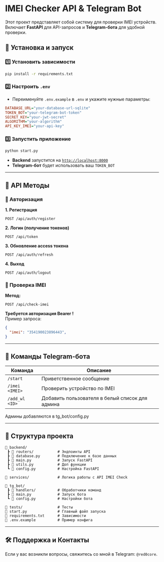 # IMEI Checker API & Telegram Bot

Этот проект представляет собой систему для проверки IMEI устройств. Включает **FastAPI** для API-запросов и **Telegram-бота** для удобной проверки.

## 🚀 Установка и запуск

### 1️⃣ Установить зависимости
```bash
pip install -r requirements.txt
```

### 2️⃣ Настроить `.env`
- Переименуйте `.env.example` в `.env` и укажите нужные параметры:
```ini
DATABASE_URL="your-database-url-sqlite"
TOKEN_BOT="your-telegram-bot-token"
SECRET_KEY="your-jwt-secret"
ALGORITHM="your-algorithm"
API_KEY_IMEI="your-api-key"
```

### 3️⃣ Запустить приложение
```bash
python start.py
```
- **Backend** запустится на [`http://localhost:8000`](http://localhost:8000)
- **Telegram-бот** будет использовать ваш `TOKEN_BOT`

---

## 📡 API Методы

### 🔹 Авторизация
**1. Регистрация**
```http
POST /api/auth/register
```
**2. Логин (получение токенов)**
```http
POST /api/token
```
**3. Обновление access токена**
```http
POST /api/auth/refresh
```
**4. Выход**
```http
POST /api/auth/logout
```

### 🔹 Проверка IMEI
**Метод:**  
```http
POST /api/check-imei
```
**Требуется авторизация Bearer <key>!**  
Пример запроса:
```json
{
  "imei": "354190023896443",
}
```

---

## 🤖 Команды Telegram-бота
| Команда      | Описание                                  |
|-------------|------------------------------------------|
| `/start`     | Приветственное сообщение               |
| `/imei <IMEI>` | Проверить устройство по IMEI           |
| `/add_wl <ID>` | Добавить пользователя в белый список для админа |

Админы добавляются в tg_bot/config.py

---

## 📂 Структура проекта
```
📂 backend/
 ┣ 📂 routers/           # Эндпоинты API
 ┣ 📂 database.py        # Подключение к базе данных
 ┣ 📄 main.py            # Запуск FastAPI
 ┣ 📄 utils.py           # Доп функции
 ┗ 📄 config.py          # Настройка FastAPI

📂 services/             # Логика работы с API IMEI Check

📂 tg_bot/
 ┣ 📂 handlers/          # Обработчики команд
 ┣ 📄 main.py            # Запуск бота
 ┗ 📄 config.py          # Настройки бота

📂 tests/                # Тесты
📄 start.py              # Главный файл запуска
📄 requirements.txt      # Зависимости
📄 .env.example          # Пример конфига
```

---

## 🛠 Поддержка и Контакты
Если у вас возникли вопросы, свяжитесь со мной в Telegram: `@red0core`.
